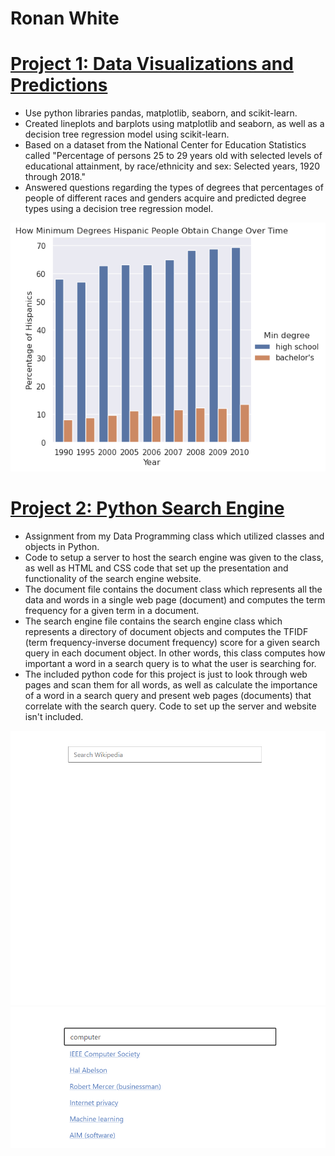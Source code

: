 # Ronan White

# [Project 1: Data Visualizations and Predictions](https://github.com/rpwhite02/Portfolio/tree/main/Project1)
* Use python libraries pandas, matplotlib, seaborn, and scikit-learn.
* Created lineplots and barplots using matplotlib and seaborn, as well as a decision tree regression model using scikit-learn.
* Based on a dataset from the National Center for Education Statistics called "Percentage of persons 25 to 29 years old with
selected levels of educational attainment, by race/ethnicity and sex: Selected years, 1920 through 2018."
* Answered questions regarding the types of degrees that percentages of people of different races and genders acquire and predicted
degree types using a decision tree regression model.

<img src="https://github.com/rpwhite02/Portfolio/blob/main/images/hispanicplot.png" alt="hispanicplot" class="inline"/>

[](https://github.com/rpwhite02/Portfolio/blob/main/images/hispanicplot.png)
[](https://github.com/rpwhite02/Portfolio/blob/main/images/lineplot.png)

# [Project 2: Python Search Engine](https://github.com/rpwhite02/Portfolio/tree/main/Project2)
* Assignment from my Data Programming class which utilized classes and objects in Python.
* Code to setup a server to host the search engine was given to the class, as well as HTML and CSS
code that set up the presentation and functionality of the search engine website.
* The document file contains the document class which represents all the data and words in a
single web page (document) and computes the term frequency for a given term in a document.
* The search engine file contains the search engine class which represents a directory of document
objects and computes the TFIDF (term frequency-inverse document frequency) score for a given
search query in each document object. In other words, this class computes how important a word
in a search query is to what the user is searching for.
* The included python code for this project is just to look through web pages and scan them for all words, as
well as calculate the importance of a word in a search query and present web pages (documents) that
correlate with the search query. Code to set up the server and website isn't included.

![](https://github.com/rpwhite02/Portfolio/blob/main/images/Screenshot%20(32).png)
![](https://github.com/rpwhite02/Portfolio/blob/main/images/Screenshot%20(33).png)
